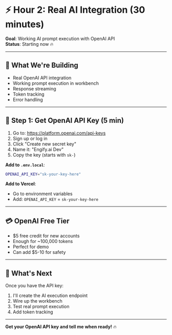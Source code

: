 # ⚡ Hour 2: Real AI Integration (30 minutes)

**Goal**: Working AI prompt execution with OpenAI API  
**Status**: Starting now 🔥

---

## 🎯 What We're Building

- Real OpenAI API integration
- Working prompt execution in workbench
- Response streaming
- Token tracking
- Error handling

---

## 🔑 Step 1: Get OpenAI API Key (5 min)

1. Go to: https://platform.openai.com/api-keys
2. Sign up or log in
3. Click "Create new secret key"
4. Name it: "Engify.ai Dev"
5. Copy the key (starts with `sk-`)

**Add to `.env.local`**:

```bash
OPENAI_API_KEY="sk-your-key-here"
```

**Add to Vercel**:

- Go to environment variables
- Add: `OPENAI_API_KEY` = `sk-your-key-here`

---

## 💳 OpenAI Free Tier

- $5 free credit for new accounts
- Enough for ~100,000 tokens
- Perfect for demo
- Can add $5-10 for safety

---

## 🚀 What's Next

Once you have the API key:

1. I'll create the AI execution endpoint
2. Wire up the workbench
3. Test real prompt execution
4. Add token tracking

---

**Get your OpenAI API key and tell me when ready!** 🔥
